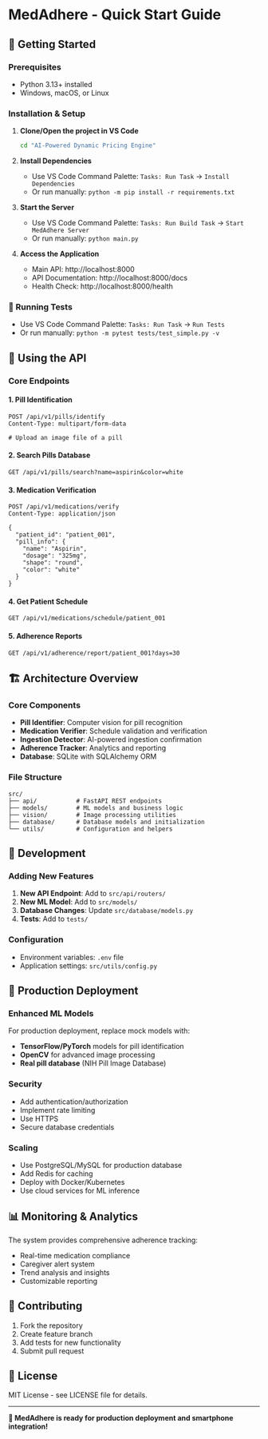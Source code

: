 # MedAdhere - Quick Start Guide

## 🚀 Getting Started

### Prerequisites
- Python 3.13+ installed
- Windows, macOS, or Linux

### Installation & Setup

1. **Clone/Open the project in VS Code**
   ```bash
   cd "AI-Powered Dynamic Pricing Engine"
   ```

2. **Install Dependencies**
   - Use VS Code Command Palette: `Tasks: Run Task` → `Install Dependencies`
   - Or run manually: `python -m pip install -r requirements.txt`

3. **Start the Server**
   - Use VS Code Command Palette: `Tasks: Run Build Task` → `Start MedAdhere Server`
   - Or run manually: `python main.py`

4. **Access the Application**
   - Main API: http://localhost:8000
   - API Documentation: http://localhost:8000/docs
   - Health Check: http://localhost:8000/health

### 🧪 Running Tests
- Use VS Code Command Palette: `Tasks: Run Task` → `Run Tests`
- Or run manually: `python -m pytest tests/test_simple.py -v`

## 📱 Using the API

### Core Endpoints

#### 1. Pill Identification
```http
POST /api/v1/pills/identify
Content-Type: multipart/form-data

# Upload an image file of a pill
```

#### 2. Search Pills Database
```http
GET /api/v1/pills/search?name=aspirin&color=white
```

#### 3. Medication Verification
```http
POST /api/v1/medications/verify
Content-Type: application/json

{
  "patient_id": "patient_001",
  "pill_info": {
    "name": "Aspirin",
    "dosage": "325mg",
    "shape": "round",
    "color": "white"
  }
}
```

#### 4. Get Patient Schedule
```http
GET /api/v1/medications/schedule/patient_001
```

#### 5. Adherence Reports
```http
GET /api/v1/adherence/report/patient_001?days=30
```

## 🏗️ Architecture Overview

### Core Components
- **Pill Identifier**: Computer vision for pill recognition
- **Medication Verifier**: Schedule validation and verification
- **Ingestion Detector**: AI-powered ingestion confirmation
- **Adherence Tracker**: Analytics and reporting
- **Database**: SQLite with SQLAlchemy ORM

### File Structure
```
src/
├── api/           # FastAPI REST endpoints
├── models/        # ML models and business logic
├── vision/        # Image processing utilities
├── database/      # Database models and initialization
└── utils/         # Configuration and helpers
```

## 🔧 Development

### Adding New Features
1. **New API Endpoint**: Add to `src/api/routers/`
2. **New ML Model**: Add to `src/models/`
3. **Database Changes**: Update `src/database/models.py`
4. **Tests**: Add to `tests/`

### Configuration
- Environment variables: `.env` file
- Application settings: `src/utils/config.py`

## 🚨 Production Deployment

### Enhanced ML Models
For production deployment, replace mock models with:
- **TensorFlow/PyTorch** models for pill identification
- **OpenCV** for advanced image processing
- **Real pill database** (NIH Pill Image Database)

### Security
- Add authentication/authorization
- Implement rate limiting
- Use HTTPS
- Secure database credentials

### Scaling
- Use PostgreSQL/MySQL for production database
- Add Redis for caching
- Deploy with Docker/Kubernetes
- Use cloud services for ML inference

## 📊 Monitoring & Analytics

The system provides comprehensive adherence tracking:
- Real-time medication compliance
- Caregiver alert system
- Trend analysis and insights
- Customizable reporting

## 🤝 Contributing

1. Fork the repository
2. Create feature branch
3. Add tests for new functionality
4. Submit pull request

## 📄 License

MIT License - see LICENSE file for details.

---

**🎯 MedAdhere is ready for production deployment and smartphone integration!**